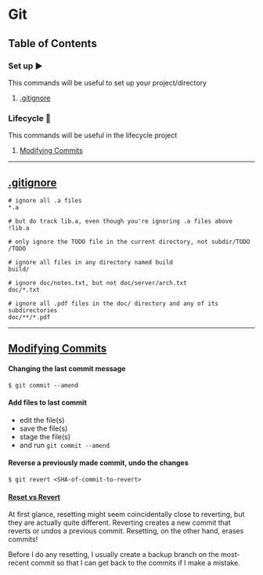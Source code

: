 # Git

## Table of Contents

### Set up ▶️
This commands will be useful to set up your project/directory
1) [.gitignore](#ignoringFiles)

### Lifecycle 🔄
This commands will be useful in the lifecycle project
1) [Modifying Commits](#modifyingCommits)

-----------

## <a name="ignoringFiles">[.gitignore](https://www.toptal.com/developers/gitignore)</a>
```
# ignore all .a files
*.a

# but do track lib.a, even though you're ignoring .a files above
!lib.a

# only ignore the TODO file in the current directory, not subdir/TODO
/TODO

# ignore all files in any directory named build
build/

# ignore doc/notes.txt, but not doc/server/arch.txt
doc/*.txt

# ignore all .pdf files in the doc/ directory and any of its subdirectories
doc/**/*.pdf

```

-----------

## <a name="modifyingCommits">[Modifying Commits](https://classroom.udacity.com/courses/ud123/lessons/f02167ad-3ba7-40e0-a157-e5320a5b0dc8/concepts/e176503b-3eae-4b22-a1b3-2953bab3d5e5)</a>

#### Changing the last commit message
`$ git commit --amend`

#### Add files to last commit
* edit the file(s)
* save the file(s)
* stage the file(s)
* and run `git commit --amend`

#### Reverse a previously made commit, undo the changes
`$ git revert <SHA-of-commit-to-revert>`

#### [Reset vs Revert](https://classroom.udacity.com/courses/ud123/lessons/f02167ad-3ba7-40e0-a157-e5320a5b0dc8/concepts/fed81eb7-49b4-4129-9f6b-8201e0796fd8)
At first glance, resetting might seem coincidentally close to reverting, but they are actually quite different. Reverting creates a new commit that reverts or undos a previous commit. Resetting, on the other hand, erases commits!

Before I do any resetting, I usually create a backup branch on the most-recent commit so that I can get back to the commits if I make a mistake.
